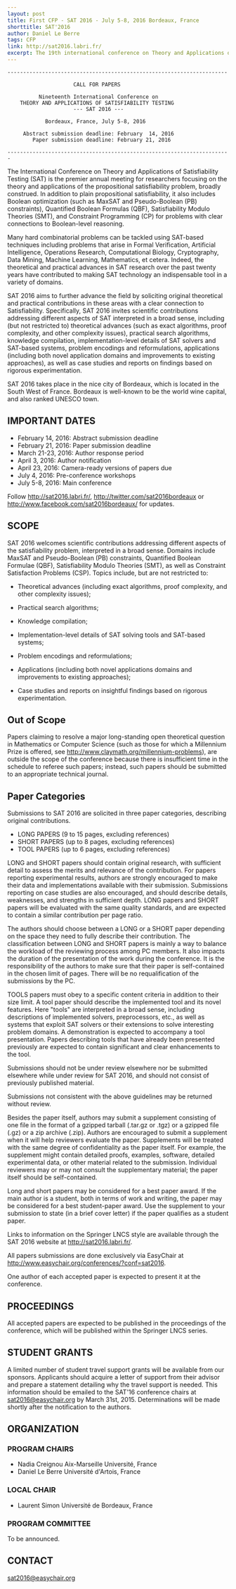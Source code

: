 ```yaml
---
layout: post
title: First CFP - SAT 2016 - July 5-8, 2016 Bordeaux, France
shorttitle: SAT'2016
author: Daniel Le Berre
tags: CFP
link: http://sat2016.labri.fr/
excerpt: The 19th international conference on Theory and Applications of Satisfiability Testing is taking place for the first time in France, in Bordeaux.
---
```

    ----------------------------------------------------------------------

                         CALL FOR PAPERS

              Nineteenth International Conference on
        THEORY AND APPLICATIONS OF SATISFIABILITY TESTING
                         --- SAT 2016 ---

                Bordeaux, France, July 5-8, 2016

         Abstract submission deadline: February  14, 2016
            Paper submission deadline: February 21, 2016

    -----------------------------------------------------------------------

The International Conference on Theory and Applications of
Satisfiability Testing (SAT) is the premier annual meeting for
researchers focusing on the theory and applications of the
propositional satisfiability problem, broadly construed. In addition
to plain propositional satisfiability, it also includes Boolean
optimization (such as MaxSAT and Pseudo-Boolean (PB) constraints),
Quantified Boolean Formulas (QBF), Satisfiability Modulo Theories
(SMT), and Constraint Programming (CP) for problems with clear
connections to Boolean-level reasoning.

Many hard combinatorial problems can be tackled using SAT-based
techniques including problems that arise in Formal Verification,
Artificial Intelligence, Operations Research, Computational Biology,
Cryptography, Data Mining, Machine Learning, Mathematics, et
cetera. Indeed, the theoretical and practical advances in SAT research
over the past twenty years have contributed to making SAT technology
an indispensable tool in a variety of domains.

SAT 2016 aims to further advance the field by soliciting original
theoretical and practical contributions in these areas with a clear
connection to Satisfiability. Specifically, SAT 2016 invites
scientific contributions addressing different aspects of SAT
interpreted in a broad sense, including (but not restricted to)
theoretical advances (such as exact algorithms, proof complexity, and
other complexity issues), practical search algorithms, knowledge
compilation, implementation-level details of SAT solvers and SAT-based
systems, problem encodings and reformulations, applications (including
both novel application domains and improvements to existing
approaches), as well as case studies and reports on findings based on
rigorous experimentation.

SAT 2016 takes place in the nice city of Bordeaux, which is located in
the South West of France.  Bordeaux is well-known to be the world wine
capital, and also ranked UNESCO town.


## IMPORTANT DATES

* February   14, 2016: Abstract submission deadline
* February   21, 2016: Paper submission deadline
* March 21-23, 2016: Author response period
* April           3, 2016: Author notification
* April         23, 2016: Camera-ready versions of papers due
* July             4, 2016: Pre-conference workshops
* July         5-8, 2016: Main conference

Follow http://sat2016.labri.fr/, http://twitter.com/sat2016bordeaux
or http://www.facebook.com/sat2016bordeaux/ for updates.


## SCOPE

SAT 2016 welcomes scientific contributions addressing different
aspects of the satisfiability problem, interpreted in a broad
sense. Domains include MaxSAT and Pseudo-Boolean (PB) constraints,
Quantified Boolean Formulae (QBF), Satisfiability Modulo Theories
(SMT), as well as Constraint Satisfaction Problems (CSP). Topics
include, but are not restricted to:

*  Theoretical advances (including exact algorithms, proof complexity,
  and other complexity issues);

*  Practical search algorithms;

*  Knowledge compilation;

*  Implementation-level details of SAT solving tools and SAT-based
  systems;

*  Problem encodings and reformulations;

*  Applications (including both novel applications domains and
  improvements to existing approaches);

*  Case studies and reports on insightful findings based on rigorous
  experimentation.


## Out of Scope

Papers claiming to resolve a major long-standing open theoretical
question in Mathematics or Computer Science (such as those for which a
Millennium Prize is offered, see
http://www.claymath.org/millennium-problems), are outside the scope of
the conference because there is insufficient time in the schedule to
referee such papers; instead, such papers should be submitted to an
appropriate technical journal.


## Paper Categories

Submissions to SAT 2016 are solicited in three paper categories,
describing original contributions. 

*  LONG PAPERS (9 to 15 pages, excluding references)
*  SHORT PAPERS (up to 8 pages, excluding references)
*  TOOL PAPERS (up to 6 pages, excluding references)
  
 
LONG and SHORT papers should contain original research, with
sufficient detail to assess the merits and relevance of the
contribution. For papers reporting experimental results, authors are
strongly encouraged to make their data and implementations available
with their submission. Submissions reporting on case studies are also
encouraged, and should describe details, weaknesses, and strengths in
sufficient depth. LONG papers and SHORT papers will be evaluated with
the same quality standards, and are expected to contain a similar
contribution per page ratio.

The authors should choose between a LONG or a SHORT paper depending on
the space they need to fully describe their contribution. The
classification between LONG and SHORT papers is mainly a way to
balance the workload of the reviewing process among PC members. It
also impacts the duration of the presentation of the work during the
conference. It is the responsibility of the authors to make sure that
their paper is self-contained in the chosen limit of pages. There will
be no requalification of the submissions by the PC.

TOOLS papers must obey to a specific content criteria in addition to
their size limit. A tool paper should describe the implemented tool and
its novel features.  Here "tools" are interpreted in a broad sense,
including descriptions of implemented solvers, preprocessors, etc., as
well as systems that exploit SAT solvers or their extensions to solve
interesting problem domains. A demonstration is expected to accompany
a tool presentation. Papers describing tools that have already been
presented previously are expected to contain significant and clear
enhancements to the tool.

Submissions should not be under review elsewhere nor be submitted
elsewhere while under review for SAT 2016, and should not consist of
previously published material.

Submissions not consistent with the above guidelines may be returned
without review.

Besides the paper itself, authors may submit a supplement consisting
of one file in the format of a gzipped tarball (.tar.gz or .tgz) or a
gzipped file (.gz) or a zip archive (.zip). Authors are encouraged to
submit a supplement when it will help reviewers evaluate the
paper. Supplements will be treated with the same degree of
confidentiality as the paper itself. For example, the supplement might
contain detailed proofs, examples, software, detailed experimental
data, or other material related to the submission. Individual
reviewers may or may not consult the supplementary material; the paper
itself should be self-contained.

Long and short papers may be considered for a best paper
award. If the main author is a student, both in terms of work and
writing, the paper may be considered for a best student-paper
award. Use the supplement to your submission to state (in a brief
cover letter) if the paper qualifies as a student paper.

Links to information on the Springer LNCS style are available through
the SAT 2016 website at http://sat2016.labri.fr/.

All papers submissions are done exclusively via EasyChair at
http://www.easychair.org/conferences/?conf=sat2016.

One author of each accepted paper is expected to present it at the
conference.


## PROCEEDINGS

All accepted papers are expected to be published in the proceedings of
the conference, which will be published within the Springer LNCS
series.

## STUDENT GRANTS

A limited number of student travel support grants will be available from
our sponsors. Applicants should acquire a letter of support
from their advisor and prepare a statement detailing why the travel
support is needed. This information should be emailed to the SAT'16
conference chairs at sat2016@easychair.org by March 31st, 2015.
Determinations will be made shortly after the notification to the authors.

## ORGANIZATION

### PROGRAM CHAIRS

* Nadia Creignou     Aix-Marseille Université, France
* Daniel Le Berre    Université d'Artois, France

### LOCAL CHAIR

* Laurent Simon      Université de Bordeaux, France
 
### PROGRAM COMMITTEE

To be announced.

## CONTACT

sat2016@easychair.org

